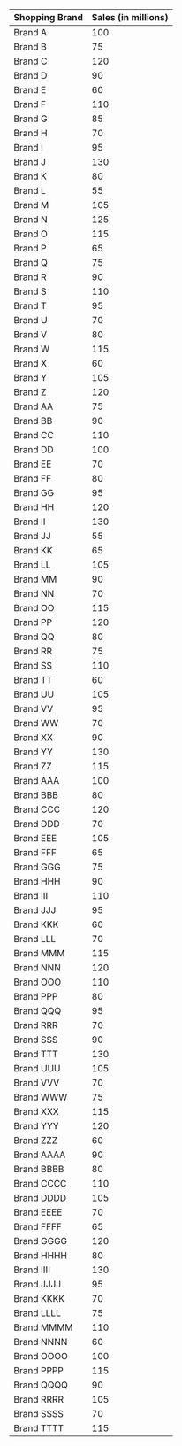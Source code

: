 | Shopping Brand     | Sales (in millions) |
|-------------------|----------------------|
| Brand A           | 100                 |
| Brand B           | 75                  |
| Brand C           | 120                 |
| Brand D           | 90                  |
| Brand E           | 60                  |
| Brand F           | 110                 |
| Brand G           | 85                  |
| Brand H           | 70                  |
| Brand I           | 95                  |
| Brand J           | 130                 |
| Brand K           | 80                  |
| Brand L           | 55                  |
| Brand M           | 105                 |
| Brand N           | 125                 |
| Brand O           | 115                 |
| Brand P           | 65                  |
| Brand Q           | 75                  |
| Brand R           | 90                  |
| Brand S           | 110                 |
| Brand T           | 95                  |
| Brand U           | 70                  |
| Brand V           | 80                  |
| Brand W           | 115                 |
| Brand X           | 60                  |
| Brand Y           | 105                 |
| Brand Z           | 120                 |
| Brand AA          | 75                  |
| Brand BB          | 90                  |
| Brand CC          | 110                 |
| Brand DD          | 100                 |
| Brand EE          | 70                  |
| Brand FF          | 80                  |
| Brand GG          | 95                  |
| Brand HH          | 120                 |
| Brand II          | 130                 |
| Brand JJ          | 55                  |
| Brand KK          | 65                  |
| Brand LL          | 105                 |
| Brand MM          | 90                  |
| Brand NN          | 70                  |
| Brand OO          | 115                 |
| Brand PP          | 120                 |
| Brand QQ          | 80                  |
| Brand RR          | 75                  |
| Brand SS          | 110                 |
| Brand TT          | 60                  |
| Brand UU          | 105                 |
| Brand VV          | 95                  |
| Brand WW          | 70                  |
| Brand XX          | 90                  |
| Brand YY          | 130                 |
| Brand ZZ          | 115                 |
| Brand AAA         | 100                 |
| Brand BBB         | 80                  |
| Brand CCC         | 120                 |
| Brand DDD         | 70                  |
| Brand EEE         | 105                 |
| Brand FFF         | 65                  |
| Brand GGG         | 75                  |
| Brand HHH         | 90                  |
| Brand III         | 110                 |
| Brand JJJ         | 95                  |
| Brand KKK         | 60                  |
| Brand LLL         | 70                  |
| Brand MMM         | 115                 |
| Brand NNN         | 120                 |
| Brand OOO         | 110                 |
| Brand PPP         | 80                  |
| Brand QQQ         | 95                  |
| Brand RRR         | 70                  |
| Brand SSS         | 90                  |
| Brand TTT         | 130                 |
| Brand UUU         | 105                 |
| Brand VVV         | 70                  |
| Brand WWW         | 75                  |
| Brand XXX         | 115                 |
| Brand YYY         | 120                 |
| Brand ZZZ         | 60                  |
| Brand AAAA        | 90                  |
| Brand BBBB        | 80                  |
| Brand CCCC        | 110                 |
| Brand DDDD        | 105                 |
| Brand EEEE        | 70                  |
| Brand FFFF        | 65                  |
| Brand GGGG        | 120                 |
| Brand HHHH        | 80                  |
| Brand IIII        | 130                 |
| Brand JJJJ        | 95                  |
| Brand KKKK        | 70                  |
| Brand LLLL        | 75                  |
| Brand MMMM        | 110                 |
| Brand NNNN        | 60                  |
| Brand OOOO        | 100                 |
| Brand PPPP        | 115                 |
| Brand QQQQ        | 90                  |
| Brand RRRR        | 105                 |
| Brand SSSS        | 70                  |
| Brand TTTT        | 115                 |
